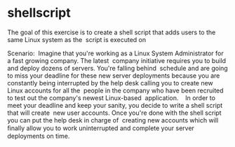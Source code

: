 # shellscript
The goal of this exercise is to create a shell script that adds users to the same Linux system as the  script is executed on

Scenario:  
Imagine that you're working as a Linux System Administrator for a fast growing company.  The latest  company initiative requires you to build and deploy dozens of servers.  You're falling behind  schedule and are going to miss your deadline for these new server deployments because you are  constantly being interrupted by the help desk calling you to create new Linux accounts for all the  people in the company who have been recruited to test out the company's newest Linux-based  application.    In order to meet your deadline and keep your sanity, you decide to write a shell script that will create  new user accounts.  Once you're done with the shell script you can put the help desk in charge of  creating new accounts which will ﬁnally allow you to work uninterrupted and complete your server  deployments on time.
